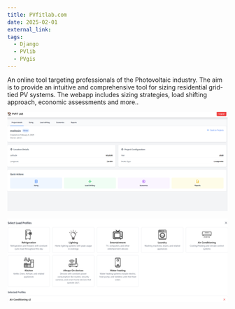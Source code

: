 ```yaml
---
title: PVfitlab.com
date: 2025-02-01
external_link: 
tags:
  - Django
  - PVlib
  - PVgis
---
```


An online tool targeting professionals of the Photovoltaic industry. The aim is to provide an intuitive and comprehensive tool for sizing residential grid-tied PV systems. The webapp includes sizing strategies, load shifting approach, economic assessments and more..

![PVfitlab Project ](pvfitlab1.png "Main dashboard showing project informations")

![PVfitlab Appliances  ](pvfitlab3.png "Appliances modal for household power demand modeling")

<!--more-->
